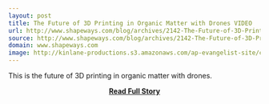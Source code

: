 ```yaml
---
layout: post
title: The Future of 3D Printing in Organic Matter with Drones VIDEO
url: http://www.shapeways.com/blog/archives/2142-The-Future-of-3D-Printing-in-Organic-Matter-with-Drones-VIDEO.html
source: http://www.shapeways.com/blog/archives/2142-The-Future-of-3D-Printing-in-Organic-Matter-with-Drones-VIDEO.html
domain: www.shapeways.com
image: http://kinlane-productions.s3.amazonaws.com/ap-evangelist-site/curated/screenshots/10126_www_shapeways_com.png
---
```


<p>This is the future of 3D printing in organic matter with drones.</p>
<center><p><a href="http://www.shapeways.com/blog/archives/2142-The-Future-of-3D-Printing-in-Organic-Matter-with-Drones-VIDEO.html" style='padding:25px; font-sze:18px; font-weight: bold;'>Read Full Story</a></p></center>
